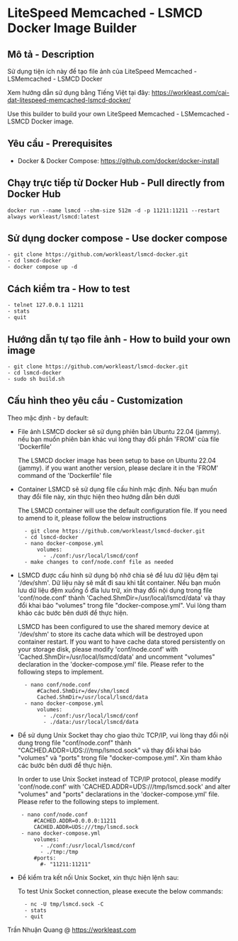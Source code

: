 LiteSpeed Memcached - LSMCD Docker Image Builder
=======  
Mô tả - Description
--------
Sử dụng tiện ích này để tạo file ảnh của LiteSpeed Memcached - LSMemcached - LSMCD Docker

Xem hướng dẫn sử dụng bằng Tiếng Việt tại đây: https://workleast.com/cai-dat-litespeed-memcached-lsmcd-docker/

Use this builder to build your own LiteSpeed Memcached - LSMemcached -LSMCD Docker image.

Yêu cầu - Prerequisites
--------
- Docker & Docker Compose: https://github.com/docker/docker-install

Chạy trực tiếp từ Docker Hub - Pull directly from Docker Hub
--------
```
docker run --name lsmcd --shm-size 512m -d -p 11211:11211 --restart always workleast/lsmcd:latest
```
## Sử dụng docker compose - Use docker compose
```
- git clone https://github.com/workleast/lsmcd-docker.git
- cd lsmcd-docker
- docker compose up -d
```

Cách kiểm tra - How to test
--------
```
- telnet 127.0.0.1 11211
- stats
- quit
```

Hướng dẫn tự tạo file ảnh - How to build your own image
--------
```
- git clone https://github.com/workleast/lsmcd-docker.git
- cd lsmcd-docker
- sudo sh build.sh
```

Cấu hình theo yêu cầu - Customization
--------
Theo mặc định - by default:
- File ảnh LSMCD docker sẽ sử dụng phiên bản Ubuntu 22.04 (jammy). nếu bạn muốn phiên bản khác vui lòng thay đổi phần 'FROM' của file 'Dockerfile'

  The LSMCD docker image has been setup to base on Ubuntu 22.04 (jammy). if you want another version, please declare it in the 'FROM' command of the 'Dockerfile' file

- Container LSMCD sẽ sử dụng file cấu hình mặc định. Nếu bạn muốn thay đổi file này, xin thực hiện theo hướng dẫn bên dưới

  The LSMCD container will use the default configuration file. If you need to amend to it, please follow the below instructions
  ```
    - git clone https://github.com/workleast/lsmcd-docker.git
    - cd lsmcd-docker
    - nano docker-compose.yml
        volumes:
          - ./conf:/usr/local/lsmcd/conf
    - make changes to conf/node.conf file as needed
  ```

- LSMCD được cấu hình sử dụng bộ nhở chia sẻ để lưu dữ liệu đệm tại '/dev/shm'. Dữ liệu này sẽ mất đi sau khi tắt container. Nếu bạn muốn lưu dữ liệu đệm xuống ổ đĩa lưu trữ, xin thay đổi nội dụng trong file 'conf/node.conf' thành 'Cached.ShmDir=/usr/local/lsmcd/data' và thay đổi khai báo "volumes" trong file "docker-compose.yml". Vui lòng tham khảo các bước bên dưới để thực hiện. 

  LSMCD has been configured to use the shared memory device at '/dev/shm' to store its cache data which will be destroyed upon container restart. If you want to have cache data stored persistently on your storage disk, please modify 'conf/node.conf' with 'Cached.ShmDir=/usr/local/lsmcd/data' and uncomment "volumes" declaration in the 'docker-compose.yml' file. Please refer to the following steps to implement.
  ```
    - nano conf/node.conf
        #Cached.ShmDir=/dev/shm/lsmcd
        Cached.ShmDir=/usr/local/lsmcd/data
    - nano docker-compose.yml
        volumes:
          - ./conf:/usr/local/lsmcd/conf
          - ./data:/usr/local/lsmcd/data
  ```
- Để sử dụng Unix Socket thay cho giao thức TCP/IP, vui lòng thay đổi nội dung trong file "conf/node.conf" thành "CACHED.ADDR=UDS:///tmp/lsmcd.sock" và thay đổi khai báo "volumes" và "ports" trong file "docker-compose.yml". Xin tham khảo các bước bên dưới để thực hiện.

  In order to use Unix Socket instead of TCP/IP protocol, please modify 'conf/node.conf' with 'CACHED.ADDR=UDS:///tmp/lsmcd.sock' and alter "volumes" and "ports" declarations in the 'docker-compose.yml' file. Please refer to the following steps to implement.
   ```
    - nano conf/node.conf
        #CACHED.ADDR=0.0.0.0:11211
        CACHED.ADDR=UDS:///tmp/lsmcd.sock
    - nano docker-compose.yml
        volumes:
          - ./conf:/usr/local/lsmcd/conf
          - ./tmp:/tmp
        #ports:
          #- "11211:11211"
  ```
- Để kiểm tra kết nối Unix Socket, xin thực hiện lệnh sau:
  
  To test Unix Socket connection, please execute the below commands:
  ```
    - nc -U tmp/lsmcd.sock -C
    - stats
    - quit
  ```
Trần Nhuận Quang @ https://workleast.com
